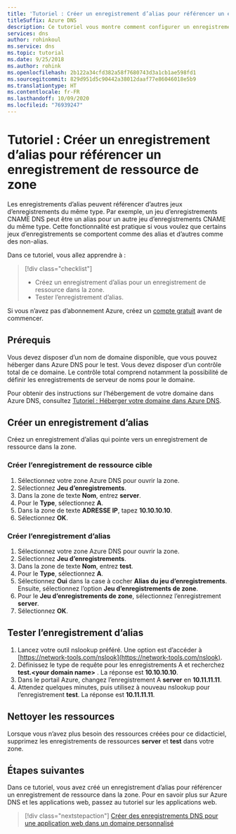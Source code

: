 ```yaml
---
title: 'Tutoriel : Créer un enregistrement d’alias pour référencer un enregistrement de ressource dans une zone'
titleSuffix: Azure DNS
description: Ce tutoriel vous montre comment configurer un enregistrement d’alias Azure DNS pour référencer un enregistrement de ressource dans la zone.
services: dns
author: rohinkoul
ms.service: dns
ms.topic: tutorial
ms.date: 9/25/2018
ms.author: rohink
ms.openlocfilehash: 2b122a34cfd382a58f7680743d3a1cb1ae598fd1
ms.sourcegitcommit: 829d951d5c90442a38012daaf77e86046018e5b9
ms.translationtype: HT
ms.contentlocale: fr-FR
ms.lasthandoff: 10/09/2020
ms.locfileid: "76939247"
---
```

# <a name="tutorial-create-an-alias-record-to-refer-to-a-zone-resource-record"></a>Tutoriel : Créer un enregistrement d’alias pour référencer un enregistrement de ressource de zone

Les enregistrements d’alias peuvent référencer d’autres jeux d’enregistrements du même type. Par exemple, un jeu d’enregistrements CNAME DNS peut être un alias pour un autre jeu d’enregistrements CNAME du même type. Cette fonctionnalité est pratique si vous voulez que certains jeux d’enregistrements se comportent comme des alias et d’autres comme des non-alias.

Dans ce tutoriel, vous allez apprendre à :

> [!div class="checklist"]
> * Créez un enregistrement d’alias pour un enregistrement de ressource dans la zone.
> * Tester l’enregistrement d’alias.


Si vous n’avez pas d’abonnement Azure, créez un [compte gratuit](https://azure.microsoft.com/free/?WT.mc_id=A261C142F) avant de commencer.

## <a name="prerequisites"></a>Prérequis
Vous devez disposer d’un nom de domaine disponible, que vous pouvez héberger dans Azure DNS pour le test. Vous devez disposer d’un contrôle total de ce domaine. Le contrôle total comprend notamment la possibilité de définir les enregistrements de serveur de noms pour le domaine.

Pour obtenir des instructions sur l’hébergement de votre domaine dans Azure DNS, consultez [Tutoriel : Héberger votre domaine dans Azure DNS](dns-delegate-domain-azure-dns.md).


## <a name="create-an-alias-record"></a>Créer un enregistrement d’alias

Créez un enregistrement d’alias qui pointe vers un enregistrement de ressource dans la zone.

### <a name="create-the-target-resource-record"></a>Créer l’enregistrement de ressource cible
1. Sélectionnez votre zone Azure DNS pour ouvrir la zone.
2. Sélectionnez **Jeu d’enregistrements**.
3. Dans la zone de texte **Nom**, entrez **server**.
4. Pour le **Type**, sélectionnez **A**.
5. Dans la zone de texte **ADRESSE IP**, tapez **10.10.10.10**.
6. Sélectionnez **OK**.

### <a name="create-the-alias-record"></a>Créer l’enregistrement d’alias
1. Sélectionnez votre zone Azure DNS pour ouvrir la zone.
2. Sélectionnez **Jeu d’enregistrements**.
3. Dans la zone de texte **Nom**, entrez **test**.
4. Pour le **Type**, sélectionnez **A**.
5. Sélectionnez **Oui** dans la case à cocher **Alias du jeu d’enregistrements**. Ensuite, sélectionnez l’option **Jeu d’enregistrements de zone**.
6. Pour le **Jeu d’enregistrements de zone**, sélectionnez l’enregistrement **server**.
7. Sélectionnez **OK**.

## <a name="test-the-alias-record"></a>Tester l’enregistrement d’alias

1. Lancez votre outil nslookup préféré. Une option est d’accéder à [https://network-tools.com/nslook](https://network-tools.com/nslook).
2. Définissez le type de requête pour les enregistrements A et recherchez **test.\<your domain name\>** . La réponse est **10.10.10.10**.
3. Dans le portail Azure, changez l’enregistrement A **server** en **10.11.11.11**.
4. Attendez quelques minutes, puis utilisez à nouveau nslookup pour l’enregistrement **test**. La réponse est **10.11.11.11**.

## <a name="clean-up-resources"></a>Nettoyer les ressources

Lorsque vous n’avez plus besoin des ressources créées pour ce didacticiel, supprimez les enregistrements de ressources **server** et **test** dans votre zone.


## <a name="next-steps"></a>Étapes suivantes

Dans ce tutoriel, vous avez créé un enregistrement d’alias pour référencer un enregistrement de ressource dans la zone. Pour en savoir plus sur Azure DNS et les applications web, passez au tutoriel sur les applications web.

> [!div class="nextstepaction"]
> [Créer des enregistrements DNS pour une application web dans un domaine personnalisé](./dns-web-sites-custom-domain.md)
